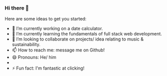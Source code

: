 ### Hi there 👋


Here are some ideas to get you started:

- 🔭 I’m currently working on a date calculator.
- 🌱 I’m currently learning the fundamentals of full stack web development.
- 👯 I’m looking to collaborate on projects/ idea relating to music & sustainability.
- 📫 How to reach me: message me on Github!
- 😄 Pronouns: He/ him
- 
- ⚡ Fun fact: I'm fantastic at clicking!
